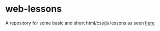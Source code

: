 # web-lessons

A repository for some basic and short html/css/js lessons as seen [here](https://sandman21dan.github.io/web-lessons/)
